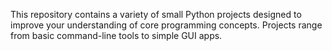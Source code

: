 This repository contains a variety of small Python projects designed to improve your understanding of core programming concepts. Projects range from basic command-line tools to simple GUI apps.
